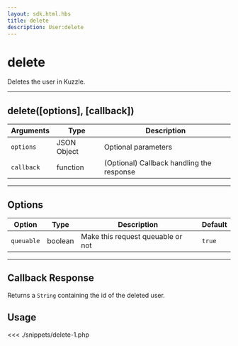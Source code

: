 ```yaml
---
layout: sdk.html.hbs
title: delete
description: User:delete
---
```


# delete

Deletes the user in Kuzzle.

---

## delete([options], [callback])

| Arguments  | Type        | Description                               |
| ---------- | ----------- | ----------------------------------------- |
| `options`  | JSON Object | Optional parameters                       |
| `callback` | function    | (Optional) Callback handling the response |

---

## Options

| Option     | Type    | Description                       | Default |
| ---------- | ------- | --------------------------------- | ------- |
| `queuable` | boolean | Make this request queuable or not | `true`  |

---

## Callback Response

Returns a `String` containing the id of the deleted user.

## Usage

<<< ./snippets/delete-1.php
